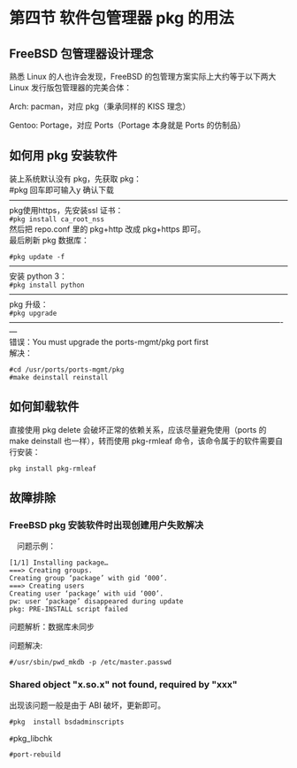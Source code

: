 # 第四节 软件包管理器 pkg 的用法

## FreeBSD 包管理器设计理念 <a href="freebsd-bao-guan-li-qi-she-ji-li-nian" id="freebsd-bao-guan-li-qi-she-ji-li-nian"></a>

熟悉 Linux 的人也许会发现，FreeBSD 的包管理方案实际上大约等于以下两大 Linux 发行版包管理器的完美合体：

Arch: pacman，对应 pkg（秉承同样的 KISS 理念）

Gentoo: Portage，对应 Ports（Portage 本身就是 Ports 的仿制品）

## 如何用 pkg 安装软件

装上系统默认没有 pkg，先获取 pkg：\
\#pkg 回车即可输入y 确认下载\
————————————————————————————————————\
pkg使用https，先安装ssl 证书：\
`#pkg install ca_root_nss`\
然后把 repo.conf 里的 pkg+http 改成 pkg+https 即可。\
最后刷新 pkg 数据库：

`#pkg update -f`\
————————————————————————————————————\
安装 python 3：\
`#pkg install python`\
————————————————————————————————————\
pkg 升级：\
`#pkg upgrade`\
———————————————————————————————————-—\
错误：You must upgrade the ports-mgmt/pkg port first\
解决：

```
#cd /usr/ports/ports-mgmt/pkg
#make deinstall reinstall
```

## 如何卸载软件

直接使用 pkg delete 会破坏正常的依赖关系，应该尽量避免使用（ports 的 make deinstall 也一样），转而使用 pkg-rmleaf 命令，该命令属于的软件需要自行安装：

`pkg install pkg-rmleaf`

## 故障排除

### FreeBSD pkg 安装软件时出现创建用户失败解决

　问题示例：

```
[1/1] Installing package…
===> Creating groups.
Creating group ‘package’ with gid ‘000’.
===> Creating users
Creating user ‘package’ with uid ‘000’.
pw: user ‘package’ disappeared during update
pkg: PRE-INSTALL script failed
```

问题解析：数据库未同步 　　

问题解决:

```
#/usr/sbin/pwd_mkdb -p /etc/master.passwd
```

### Shared object "x.so.x" not found, required by "xxx"

出现该问题一般是由于 ABI 破坏，更新即可。

`#pkg  install bsdadminscripts`

`#`pkg\_libchk

`#port-rebuild`



